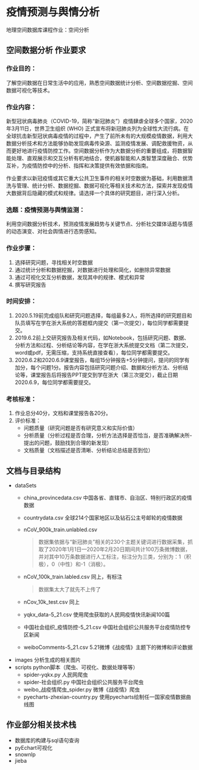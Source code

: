 # 疫情预测与舆情分析

地理空间数据库课程作业：空间分析

## 空间数据分析 作业要求

### 作业目的：

了解空间数据在日常生活中的应用，熟悉空间数据统计分析、空间数据挖掘、空间数据可视化等技术。

### 作业内容：

新型冠状病毒肺炎（COVID-19，简称“新冠肺炎”）疫情肆虐全球多个国家，2020年3月11日，世界卫生组织 (WHO) 正式宣布将新冠肺炎列为全球性大流行病。在全球抗击新型冠状病毒疫情的过程中，产生了前所未有的大规模疫情数据，利用大数据分析技术和方法能够协助发现病毒传染源、监测疫情发展、调配救援物资，从而更好地进行疫情防控工作。空间数据分析作为大数据分析的重要组成，将数据智能处理、直观展示和交互分析有机地结合，使机器智能和人类智慧深度融合、优势互补，为疫情防控中的分析、指挥和决策提供有效依据和指南。

作业要求以新冠疫情或其它重大公共卫生事件的相关时空数据为基础，利用数据清洗与管理、统计分析、数据挖掘、数据可视化等相关技术和方法，探索并发现疫情大数据背后隐藏的模式和规律。请选择一个具体的研究题目，进行深入分析。

### 选题：疫情预测与舆情监测：

利用空间数据分析技术，预测疫情发展趋势与关键节点、分析社交媒体话题与情感的动态演变、对社会舆情进行态势感知。

### 作业步骤：

1. 选择研究问题，寻找相关时空数据
2. 通过统计分析和数据挖掘，对数据进行处理和简化，如删除异常数据
3. 通过可视化交互分析数据，发现其中的规律、模式和异常
4. 撰写研究报告

### 时间安排：

1. 2020.5.19前完成组队和研究问题选择，每组最多2人，将所选择的研究题目和队员填写在学在浙大系统的答题框内提交（第一次提交），每位同学都需要提交。
2. 2019.6.2前上交研究报告及相关代码，如Notebook，包括研究问题、数据、分析方法和过程、分析结论等内容，在学在浙大系统提交文档（第二次提交，word或pdf，无需压缩，支持系统直接查看），每位同学都需要提交。
3. 2020.6.2和2020.6.9课堂报告，每组15分钟报告+5分钟提问，提问的同学有加分，每个问题1分。报告内容包括研究问题介绍、数据和分析方法、分析结论等，课堂报告后将报告PPT提交到学在浙大（第三次提交），截止日期2020.6.9，每位同学都需要提交。


### 考核标准：

1. 作业总分40分，文档和课堂报告各20分。
2. 评价标准：
    - 问题质量（研究问题是否有研究意义和实际价值）
    - 分析质量（分析过程是否合理，分析方法选择是否恰当，是否准确解决所- 提出的问题，鼓励找到合理的新发现）
    - 文档质量（文档描述是否清晰、分析结论总结是否到位）

## 文档与目录结构

- dataSets
  - china_provincedata.csv 中国各省、直辖市、自治区、特别行政区的疫情数据
  - countrydata.csv 全球214个国家地区以及钻石公主号邮轮的疫情数据 
  - nCoV_900k_train.unlabled.csv 
    >数据集依据与“新冠肺炎”相关的230个主题关键词进行数据采集，抓取了2020年1月1日—2020年2月20日期间共计100万条微博数据，并对其中10万条数据进行人工标注，标注分为三类，分别为：1（积极），0（中性）和-1（消极）。

  - nCoV_100k_train.labled.csv 同上，有标注
    >数据集太大了就先不上传了

  - nCov_10k_test.csv 同上
  - yqkx_data-5_21.csv 使用爬虫获取的人民网疫情快讯新闻100篇
  - 中国社会组织_疫情防控-5_21.csv 中国社会组织公共服务平台疫情防控专区新闻
  - weiboComments-5_21.csv 5.21微博《战疫情》主题下的微博和评论数据
- images 分析生成的相关图片
- scripts python脚本（爬虫、可视化、数据处理等等）
  - spider-yqkx.py 人民网爬虫
  - spider-社会组织.py 中国社会组织公共服务平台爬虫
  - weibo_战疫情爬虫_spider.py  微博《战疫情》爬虫
  - pyecharts-zhexian-country.py 使用pyecharts绘制任一国家疫情数据曲线图


## 作业部分相关技术栈

- 数据库的构建与sql语句查询
- pyEchart可视化
- snownlp
- jieba

## 